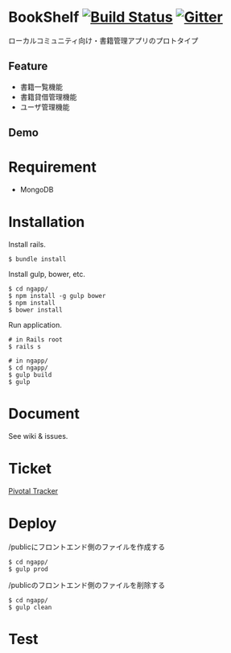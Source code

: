 BookShelf
[![Build Status](https://travis-ci.org/to-sho-kan/bookshelf_proto.svg)](https://travis-ci.org/to-sho-kan/bookshelf_proto.svg?branch=master)
[![Gitter](https://badges.gitter.im/Join%20Chat.svg)](https://gitter.im/to-sho-kan/bookshelf_proto?utm_source=badge&utm_medium=badge&utm_campaign=pr-badge&utm_content=badge)
=========


ローカルコミュニティ向け・書籍管理アプリのプロトタイプ

Feature
-------
* 書籍一覧機能
* 書籍貸借管理機能
* ユーザ管理機能

Demo
----

Requirement
===========
* MongoDB


Installation
============
Install rails.

```
$ bundle install
```


Install gulp, bower, etc.

```
$ cd ngapp/
$ npm install -g gulp bower
$ npm install
$ bower install
```

Run application.

```
# in Rails root
$ rails s

# in ngapp/
$ cd ngapp/
$ gulp build
$ gulp
```


Document
========
See wiki & issues.

Ticket
======
[Pivotal Tracker](https://www.pivotaltracker.com/n/projects/1226888)

Deploy
======
/publicにフロントエンド側のファイルを作成する
```
$ cd ngapp/
$ gulp prod
```

/publicのフロントエンド側のファイルを削除する
```
$ cd ngapp/
$ gulp clean
```

Test
====

